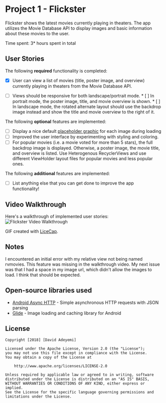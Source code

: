 # Project 1 - Flickster

Flickster shows the latest movies currently playing in theaters. The app utilizes the Movie Database API to display images and basic information about these movies to the user.

Time spent: 3* hours spent in total

## User Stories

The following **required** functionality is completed:

* [X] User can view a list of movies (title, poster image, and overview) currently playing in theaters from the Movie Database API.

* [ ] Views should be responsive for both landscape/portrait mode.
      * [ ] In portrait mode, the poster image, title, and movie overview is shown.
      * [ ] In landscape mode, the rotated alternate layout should use the backdrop image instead and show the title and movie overview to the right of it.

The following **optional** features are implemented:

* [ ] Display a nice default [placeholder graphic](https://guides.codepath.com/android/Displaying-Images-with-the-Glide-Library#advanced-usage) for each image during loading
* [ ] Improved the user interface by experimenting with styling and coloring.
* [ ] For popular movies (i.e. a movie voted for more than 5 stars), the full backdrop image is displayed. Otherwise, a poster image, the movie title, and overview is listed. Use Heterogenous RecyclerViews and use different ViewHolder layout files for popular movies and less popular ones.

The following **additional** features are implemented:

* [ ] List anything else that you can get done to improve the app functionality!

## Video Walkthrough

Here's a walkthrough of implemented user stories:
<img src='https://i.imgur.com/tAweVtY.gif' title='Flickster Video Walkthrough' width='' alt='Flickster Video Walkthrough' />

GIF created with [LiceCap](http://www.cockos.com/licecap/).

## Notes

I encountered an initial error with my relative view not being named rvmovies. This feature was missing in the walkthrough video.
My next issue was that I had a space in my image url, which didn't allow the images to load. I think that should be expected.

## Open-source libraries used

- [Android Async HTTP](https://github.com/loopj/android-async-http) - Simple asynchronous HTTP requests with JSON parsing
- [Glide](https://github.com/bumptech/glide) - Image loading and caching library for Android

## License

    Copyright [2018] [David Adeyemi]

    Licensed under the Apache License, Version 2.0 (the "License");
    you may not use this file except in compliance with the License.
    You may obtain a copy of the License at

        http://www.apache.org/licenses/LICENSE-2.0

    Unless required by applicable law or agreed to in writing, software
    distributed under the License is distributed on an "AS IS" BASIS,
    WITHOUT WARRANTIES OR CONDITIONS OF ANY KIND, either express or implied.
    See the License for the specific language governing permissions and
    limitations under the License.
